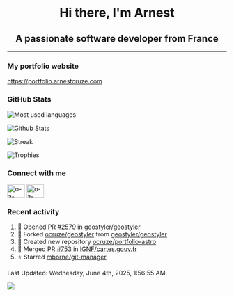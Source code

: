 <h1 align="center">Hi there, I'm Arnest</h1>
<h2 align="center">A passionate software developer from France</h2>

---

### My portfolio website

https://portfolio.arnestcruze.com

### GitHub Stats

![Most used languages](https://github-readme-stats.vercel.app/api/top-langs/?username=ocruze&langs_count=10&layout=compact&hide=tsql)

![Github Stats](https://github-readme-stats.vercel.app/api?username=ocruze&count_private=true&show_icons=true&title_color=fff&text_color=fff&bg_color=30,36d1dc,904e95)

![Streak](https://github-readme-streak-stats.herokuapp.com/?user=ocruze&)

![Trophies](https://github-profile-trophy.vercel.app/?username=ocruze)

### Connect with me

<p align="left">
  <a href="mailto:o.cruze@live.com" target="blank"><img align="center" src="https://upload.wikimedia.org/wikipedia/commons/d/df/Microsoft_Office_Outlook_%282018%E2%80%93present%29.svg" alt="o-a-cruze" height="30" width="40" /></a>
  <a href="https://linkedin.com/in/o-a-cruze" target="blank"><img align="center" src="https://raw.githubusercontent.com/rahuldkjain/github-profile-readme-generator/master/src/images/icons/Social/linked-in-alt.svg" alt="o-a-cruze" height="30" width="40" /></a>
</p>

### Recent activity

<!--RECENT_ACTIVITY:start-->
1. 💪 Opened PR [#2579](https://github.com/geostyler/geostyler/pull/2579) in [geostyler/geostyler](https://github.com/geostyler/geostyler)
2. 🔱 Forked [ocruze/geostyler](https://github.com/ocruze/geostyler) from [geostyler/geostyler](https://github.com/geostyler/geostyler)
3. 📔 Created new repository [ocruze/portfolio-astro](https://github.com/ocruze/portfolio-astro)
4. 🎉 Merged PR [#753](https://github.com/IGNF/cartes.gouv.fr/pull/753) in [IGNF/cartes.gouv.fr](https://github.com/IGNF/cartes.gouv.fr)
5. ⭐ Starred [mborne/git-manager](https://github.com/mborne/git-manager)
<!--RECENT_ACTIVITY:end-->

<!--RECENT_ACTIVITY:last_update-->
Last Updated: Wednesday, June 4th, 2025, 1:56:55 AM
<!--RECENT_ACTIVITY:last_update_end-->

[![](https://visitcount.itsvg.in/api?id=ocruze&label=Profile%20Views&pretty=false)](https://visitcount.itsvg.in)
